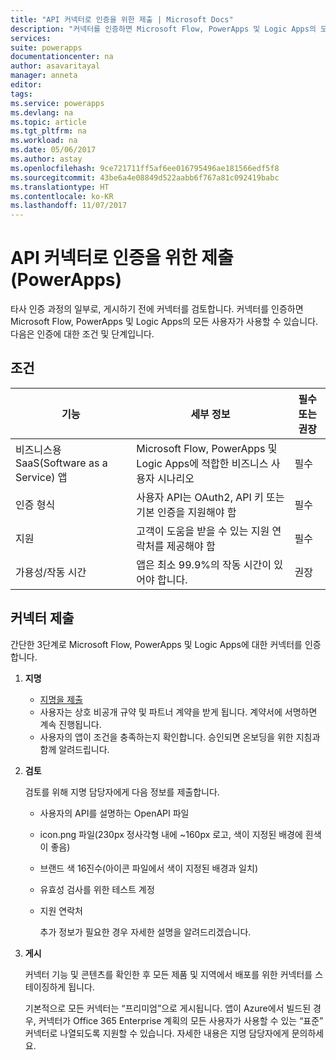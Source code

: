 ```yaml
---
title: "API 커넥터로 인증을 위한 제출 | Microsoft Docs"
description: "커넥터를 인증하면 Microsoft Flow, PowerApps 및 Logic Apps의 모든 사용자가 사용할 수 있습니다."
services: 
suite: powerapps
documentationcenter: na
author: asavaritayal
manager: anneta
editor: 
tags: 
ms.service: powerapps
ms.devlang: na
ms.topic: article
ms.tgt_pltfrm: na
ms.workload: na
ms.date: 05/06/2017
ms.author: astay
ms.openlocfilehash: 9ce721711ff5af6ee016795496ae181566edf5f8
ms.sourcegitcommit: 43be6a4e08849d522aabb6f767a81c092419babc
ms.translationtype: HT
ms.contentlocale: ko-KR
ms.lasthandoff: 11/07/2017
---
```

# <a name="submit-for-certification-as-an-api-connector-powerapps"></a>API 커넥터로 인증을 위한 제출(PowerApps)
타사 인증 과정의 일부로, 게시하기 전에 커넥터를 검토합니다. 커넥터를 인증하면 Microsoft Flow, PowerApps 및 Logic Apps의 모든 사용자가 사용할 수 있습니다. 다음은 인증에 대한 조건 및 단계입니다.

## <a name="criteria"></a>조건
| 기능 | 세부 정보 | 필수 또는 권장 |
| --- | --- | --- |
| 비즈니스용 SaaS(Software as a Service) 앱 |Microsoft Flow, PowerApps 및 Logic Apps에 적합한 비즈니스 사용자 시나리오 |필수 |
| 인증 형식 |사용자 API는 OAuth2, API 키 또는 기본 인증을 지원해야 함 |필수 |
| 지원 |고객이 도움을 받을 수 있는 지원 연락처를 제공해야 함 |필수 |
| 가용성/작동 시간 |앱은 최소 99.9%의 작동 시간이 있어야 합니다. |권장 |

## <a name="submitting-your-connector"></a>커넥터 제출
간단한 3단계로 Microsoft Flow, PowerApps 및 Logic Apps에 대한 커넥터를 인증합니다.

1. **지명**
   
   * [지명을 제출](https://go.microsoft.com/fwlink/?linkid=848754)
   * 사용자는 상호 비공개 규약 및 파트너 계약을 받게 됩니다. 계약서에 서명하면 계속 진행됩니다.
   * 사용자의 앱이 조건을 충족하는지 확인합니다. 승인되면 온보딩을 위한 지침과 함께 알려드립니다.
2. **검토**
   
    검토를 위해 지명 담당자에게 다음 정보를 제출합니다.
   
   * 사용자의 API를 설명하는 OpenAPI 파일
   * icon.png 파일(230px 정사각형 내에 ~160px 로고, 색이 지정된 배경에 흰색이 좋음)
   * 브랜드 색 16진수(아이콘 파일에서 색이 지정된 배경과 일치)
   * 유효성 검사를 위한 테스트 계정
   * 지원 연락처
     
     추가 정보가 필요한 경우 자세한 설명을 알려드리겠습니다.
3. **게시**
   
    커넥터 기능 및 콘텐츠를 확인한 후 모든 제품 및 지역에서 배포를 위한 커넥터를 스테이징하게 됩니다. 
   
    기본적으로 모든 커넥터는 “프리미엄”으로 게시됩니다. 앱이 Azure에서 빌드된 경우, 커넥터가 Office 365 Enterprise 계획의 모든 사용자가 사용할 수 있는 “표준” 커넥터로 나열되도록 지원할 수 있습니다. 자세한 내용은 지명 담당자에게 문의하세요.

